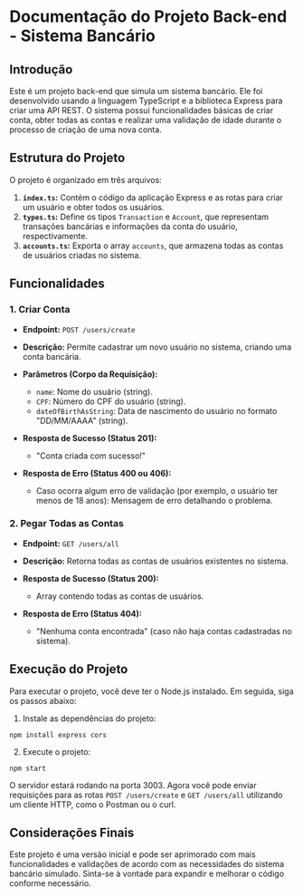 # Documentação do Projeto Back-end - Sistema Bancário

## Introdução
Este é um projeto back-end que simula um sistema bancário. Ele foi desenvolvido usando a linguagem TypeScript e a biblioteca Express para criar uma API REST. O sistema possui funcionalidades básicas de criar conta, obter todas as contas e realizar uma validação de idade durante o processo de criação de uma nova conta.

## Estrutura do Projeto
O projeto é organizado em três arquivos:

1. **`index.ts`:** Contém o código da aplicação Express e as rotas para criar um usuário e obter todos os usuários.
2. **`types.ts`:** Define os tipos `Transaction` e `Account`, que representam transações bancárias e informações da conta do usuário, respectivamente.
3. **`accounts.ts`:** Exporta o array `accounts`, que armazena todas as contas de usuários criadas no sistema.

## Funcionalidades

### 1. Criar Conta
- **Endpoint:** `POST /users/create`

- **Descrição:** Permite cadastrar um novo usuário no sistema, criando uma conta bancária.

- **Parâmetros (Corpo da Requisição):**
    - `name`: Nome do usuário (string).
    - `CPF`: Número do CPF do usuário (string).
    - `dateOfBirthAsString`: Data de nascimento do usuário no formato "DD/MM/AAAA" (string).

- **Resposta de Sucesso (Status 201):** 
    - "Conta criada com sucesso!"

- **Resposta de Erro (Status 400 ou 406):**
    - Caso ocorra algum erro de validação (por exemplo, o usuário ter menos de 18 anos): Mensagem de erro detalhando o problema.


### 2. Pegar Todas as Contas
- **Endpoint:** `GET /users/all`

- **Descrição:** Retorna todas as contas de usuários existentes no sistema.

- **Resposta de Sucesso (Status 200):**
    - Array contendo todas as contas de usuários.

- **Resposta de Erro (Status 404):**
    - "Nenhuma conta encontrada" (caso não haja contas cadastradas no sistema).

## Execução do Projeto
Para executar o projeto, você deve ter o Node.js instalado. Em seguida, siga os passos abaixo:

1. Instale as dependências do projeto:
```
npm install express cors
```

2. Execute o projeto:
```
npm start
```

O servidor estará rodando na porta 3003. Agora você pode enviar requisições para as rotas `POST /users/create` e `GET /users/all` utilizando um cliente HTTP, como o Postman ou o curl.

## Considerações Finais
Este projeto é uma versão inicial e pode ser aprimorado com mais funcionalidades e validações de acordo com as necessidades do sistema bancário simulado. Sinta-se à vontade para expandir e melhorar o código conforme necessário.

